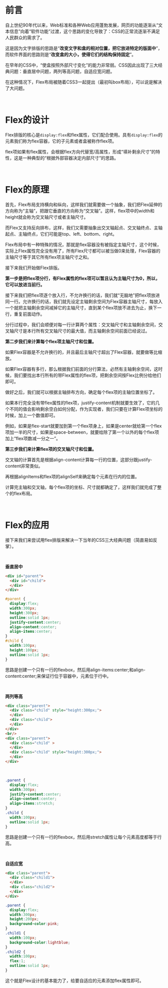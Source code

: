 # 前言

自上世纪90年代以来，Web标准和各种Web应用蓬勃发展，网页的功能逐渐从“文本信息”向着“软件功能”过渡，这个思路的变化导致了：CSS的正常流逐渐不满足人民群众的需求了。

这是因为文字排版的思路是“**改变文字和盒的相对位置，把它放进特定的版面中**”，而软件界面的思路则是“**改变盒的大小，使得它们的结构保持固定**”。

在早年的CSS中，“使盒按照外部尺寸变化”的能力非常弱。CSS因此出现了三大经典问题：垂直居中问题，两列等高问题，自适应宽问题。

在这种情况下，Flex布局被随着CSS3一起提出（最初叫box布局），可以说是解决了大问题。

<br/>

# Flex的设计

Flex排版的核心是`display:flex`和flex属性，它们配合使用。具有`display:flex`的元素我们称为flex容器，它的子元素或者盒被称作flex项。

flex项如果有flex属性，会根据flex方向代替宽/高属性，形成“填补剩余尺寸”的特性，这是一种典型的“根据外部容器决定内部尺寸”的思路。

<br/>

# Flex的原理

首先，Flex布局支持横向和纵向，这样我们就需要做一个抽象，我们把Flex延伸的方向称为“主轴”，把跟它垂直的方向称为“交叉轴”。这样，flex项中的width和height就会称为交叉轴尺寸或者主轴尺寸。

而Flex又支持反向排布，这样，我们又需要抽象出交叉轴起点、交叉轴终点、主轴起点、主轴终点，它们可能是top、left、bottom、right。

Flex布局中有一种特殊的情况，那就是flex容器没有被指定主轴尺寸，这个时候，实际上Flex属性完全没有用了，所有Flex尺寸都可以被当做0来处理，Flex容器的主轴尺寸等于其它所有flex项主轴尺寸之和。

接下来我们开始做Flex排版。

**第一步是把flex项分行，有Flex属性的flex项可以暂且认为主轴尺寸为0，所以，它可以放进当前行。**

接下来我们把flex项逐个放入行，不允许换行的话，我们就“无脑地”把flex项放进同一行。允许换行的话，我们就先设定主轴剩余空间为Flex容器主轴尺寸，每放入一个就把主轴剩余空间减掉它的主轴尺寸，直到某个flex项放不进去为止，换下一行，重复前面动作。

分行过程中，我们会顺便对每一行计算两个属性：交叉轴尺寸和主轴剩余空间，交叉轴尺寸是本行所有交叉轴尺寸的最大值，而主轴剩余空间前面已经说过。

**第二步我们来计算每个flex项主轴尺寸和位置。**

如果Flex容器是不允许换行的，并且最后主轴尺寸超出了Flex容器，就要做等比缩放。

如果Flex容器有多行，那么根据我们前面的分行算法，必然有主轴剩余空间，这时候，我们要找出本行所有的带Flex属性的flex项，把剩余空间按Flex比例分给他们即可。

做好之后，我们就可以根据主轴排布方向，确定每个flex项的主轴位置坐标了。

如果本行完全没有带flex属性的flex项，justify-content机制就要生效了，它的几个不同的值会影响剩余空白如何分配，作为实现者，我们只要在计算Flex项坐标的时候，加上一个数值即可。

例如，如果是flex-start就要加到第一个flex项身上，如果是center就给第一个flex项加一半的尺寸，如果是space-between，就要给除了第一个以外的每个flex项加上“flex项数减一分之一”。

**第三步我们来计算flex项的交叉轴尺寸和位置。**

交叉轴的计算首先是根据align-content计算每一行的位置，这部分跟justify-content非常类似。

再根据alignItems和flex项的alignSelf来确定每个元素在行内的位置。

计算完主轴和交叉轴，每个flex项的坐标、尺寸就都确定了，这样我们就完成了整个的flex布局。

<br/>

# Flex的应用

接下来我们来尝试用flex排版来解决一下当年的CSS三大经典问题（简直易如反掌）。

<br/>

**垂直居中**
<br/>

```html
<div id="parent">
  <div id="child">
  </div>
</div>
```

```css
#parent {
  display:flex;
  width:300px;
  height:300px;
  outline:solid 1px;
  justify-content:center;
  align-content:center;
  align-items:center;
}
#child {
  width:100px;
  height:100px;
  outline:solid 1px;
}
```

思路是创建一个只有一行的flexbox，然后用align-items:center;和align-content:center;来保证行位于容器中，元素位于行中。


<br/>

**两列等高**
<br/>

```html
<div class="parent">
  <div class="child" style="height:300px;">
  </div>
  <div class="child">
  </div>
</div>
<br/>
<div class="parent">
  <div class="child" >
  </div>
  <div class="child" style="height:300px;">
  </div>
</div>
```
​
```css
.parent {
  display:flex;
  width:300px;
  justify-content:center;
  align-content:center;
  align-items:stretch;
}
.child {
  width:100px;
  outline:solid 1px;
}
```

思路是创建一个只有一行的flexbox，然后用stretch属性让每个元素高度都等于行高。


<br/>

**自适应宽**
<br/>

```html
<div class="parent">
  <div class="child1">
  </div>
  <div class="child2">
  </div>
</div>
```

```css
.parent {
  display:flex;
  width:300px;
  height:200px;
  background-color:pink;
}
.child1 {
  width:100px;
  background-color:lightblue;
}
.child2 {
  width:100px;
  flex:1;
  outline:solid 1px;
}
```
这个就是Flex设计的基本能力了，给要自适应的元素添加flex属性即可。